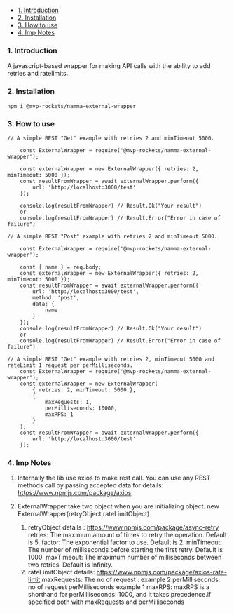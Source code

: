 - [1. Introduction](#1-introduction)
- [2. Installation](#2-installation)
- [3. How to use](#3-how-to-use)
- [4. Imp Notes](#4-imp-notes)

### 1. Introduction

A javascript-based wrapper for making API calls with the ability to add retries and ratelimits.

### 2. Installation

`npm i @mvp-rockets/namma-external-wrapper`

### 3. How to use

```
// A simple REST "Get" example with retries 2 and minTimeout 5000.

    const ExternalWrapper = require('@mvp-rockets/namma-external-wrapper');

    const externalWrapper = new ExternalWrapper({ retries: 2, minTimeout: 5000 });
	const resultFromWrapper = await externalWrapper.perform({
		url: 'http://localhost:3000/test'
	});

    console.log(resultFromWrapper) // Result.Ok("Your result")
    or
    console.log(resultFromWrapper) // Result.Error("Error in case of failure")
```

```
// A simple REST "Post" example with retries 2 and minTimeout 5000.

    const ExternalWrapper = require('@mvp-rockets/namma-external-wrapper');

    const { name } = req.body;
	const externalWrapper = new ExternalWrapper({ retries: 2, minTimeout: 5000 });
	const resultFromWrapper = await externalWrapper.perform({
		url: 'http://localhost:3000/test',
		method: 'post',
		data: {
			name
		}
	});
    console.log(resultFromWrapper) // Result.Ok("Your result")
    or
    console.log(resultFromWrapper) // Result.Error("Error in case of failure")
```

```
// A simple REST "Get" example with retries 2, minTimeout 5000 and rateLimit 1 request per perMilliseconds.
    const ExternalWrapper = require('@mvp-rockets/namma-external-wrapper');
    const externalWrapper = new ExternalWrapper(
		{ retries: 2, minTimeout: 5000 },
		{
			maxRequests: 1,
			perMilliseconds: 10000,
			maxRPS: 1
		}
	);
	const resultFromWrapper = await externalWrapper.perform({
		url: 'http://localhost:3000/test'
	});

```

### 4. Imp Notes

1. Internally the lib use axios to make rest call. You can use any REST methods call by passing accepted data for details: https://www.npmjs.com/package/axios

2. ExternalWrapper take two object when you are initializing object. new ExternalWrapper(retryObject,rateLimitObject)
   1. retryObject details : https://www.npmjs.com/package/async-retry
      retries: The maximum amount of times to retry the operation. Default is 5.
      factor: The exponential factor to use. Default is 2.
      minTimeout: The number of milliseconds before starting the first retry. Default is 1000.
      maxTimeout: The maximum number of milliseconds between two retries. Default is Infinity.
   2. rateLimitObject details: https://www.npmjs.com/package/axios-rate-limit
      maxRequests: The no of request : example 2
      perMilliseconds: no of request perMilliseconds example 1
      maxRPS: maxRPS is a shorthand for perMilliseconds: 1000, and it takes precedence.if specified both with maxRequests and perMilliseconds
